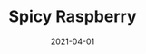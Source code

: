 ---
description: "Width%3A%2054%u201D%20%7C%20Content%3A%20100%25%20Polyester%20%7C%20Abrasion%3A%2050%2C000%20Double%20Rubs%20-%20Wyzenbeek%20Method%20%7C%20Repeat%3A%20n/a%20%7C%20Finish%3A%20INCASE%20by%20CRYPTON%20%7C%20Flammability%3A%20NFPA%20260%2C%20UFAC%20Class%201%2C%20CAL%20117%20%7C%20Applications%3A%20Contract%20/%20Hospitality%2C%20Residential%20%7C%20"
tags: 
  - "Lark Fontaine"
  - "Spicy"
  - "Textiles"
image_primary: "img/Raspberry_large.jpg"
href: "https://www.larkfontaine.com/collections/textiles/products/spicy-raspberry"
designer: "Lark Fontaine"
title: "Spicy Raspberry"
category: "Textiles"
subtitle: ""
manufacturer: "Lark Fontaine"
slug: "/manufacturers/lark-fontaine/textiles/lark-fontaine-spicy-raspberry"
date: "2021-04-01"
---